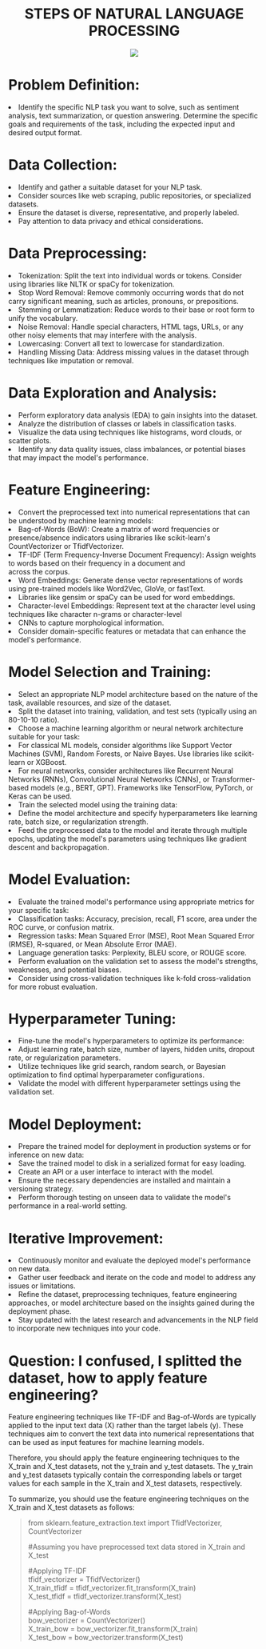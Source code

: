 <h1 align="center", color = "green">STEPS OF NATURAL LANGUAGE PROCESSING</h1>
<p align="center">
  <img src="https://github.com/Doguhannilt/Steps-Of-NLP/assets/77373443/c9f7f3f1-c21d-4559-9ab4-647f75db86d3" />
</p>

<h1>Problem Definition:</h1>

<li>Identify the specific NLP task you want to solve, such as sentiment analysis, text summarization, or question answering.
Determine the specific goals and requirements of the task, including the expected input and desired output format.</li>

<h1>Data Collection:</h1>

<li>Identify and gather a suitable dataset for your NLP task.</li>
<li>Consider sources like web scraping, public repositories, or specialized datasets.</li>
<li>Ensure the dataset is diverse, representative, and properly labeled.</li>
<li>Pay attention to data privacy and ethical considerations.</li>

<h1>Data Preprocessing:</h1>

<li>Tokenization: Split the text into individual words or tokens. Consider using libraries like NLTK or spaCy for tokenization.</li>
<li>Stop Word Removal: Remove commonly occurring words that do not carry significant meaning, such as articles, pronouns, or prepositions.</li>
<li>Stemming or Lemmatization: Reduce words to their base or root form to unify the vocabulary.</li>
<li>Noise Removal: Handle special characters, HTML tags, URLs, or any other noisy elements that may interfere with the analysis.</li>
<li>Lowercasing: Convert all text to lowercase for standardization.</li>
<li>Handling Missing Data: Address missing values in the dataset through techniques like imputation or removal.</li>

<h1>Data Exploration and Analysis:</h1>

<li>Perform exploratory data analysis (EDA) to gain insights into the dataset.</li>
<li>Analyze the distribution of classes or labels in classification tasks.</li>
<li>Visualize the data using techniques like histograms, word clouds, or scatter plots.</li>
<li>Identify any data quality issues, class imbalances, or potential biases that may impact the model's performance.</li>

  
<h1>Feature Engineering:</h1>

<li>Convert the preprocessed text into numerical representations that can be understood by machine learning models:</li>
<li>Bag-of-Words (BoW): Create a matrix of word frequencies or presence/absence indicators using libraries like scikit-learn's </li>CountVectorizer or TfidfVectorizer.
<li>TF-IDF (Term Frequency-Inverse Document Frequency): Assign weights to words based on their frequency in a document and</li> across the corpus.
<li>Word Embeddings: Generate dense vector representations of words using pre-trained models like Word2Vec, GloVe, or fastText. </li><li>Libraries like gensim or spaCy can be used for word embeddings.</li>
<li>Character-level Embeddings: Represent text at the character level using techniques like character n-grams or character-level</li> <li>CNNs to capture morphological information.</li>
<li>Consider domain-specific features or metadata that can enhance the model's performance.</li>


<h1>Model Selection and Training:</h1>

<li>Select an appropriate NLP model architecture based on the nature of the task, available resources, and size of the dataset.</li>
<li>Split the dataset into training, validation, and test sets (typically using an 80-10-10 ratio).</li>
<li>Choose a machine learning algorithm or neural network architecture suitable for your task:</li>
<li>For classical ML models, consider algorithms like Support Vector Machines (SVM), Random Forests, or Naive Bayes. Use libraries like scikit-learn or XGBoost.</li>
<li>For neural networks, consider architectures like Recurrent Neural Networks (RNNs), Convolutional Neural Networks (CNNs), or Transformer-based models (e.g., BERT, GPT). Frameworks like TensorFlow, PyTorch, or Keras can be used.</li>
<li>Train the selected model using the training data:</li>
<li>Define the model architecture and specify hyperparameters like learning rate, batch size, or regularization strength.</li>
<li>Feed the preprocessed data to the model and iterate through multiple epochs, updating the model's parameters using techniques like gradient descent and backpropagation.</li>

<h1>Model Evaluation:</h1>

<li>Evaluate the trained model's performance using appropriate metrics for your specific task:</li>
<li>Classification tasks: Accuracy, precision, recall, F1 score, area under the ROC curve, or confusion matrix.</li>
<li>Regression tasks: Mean Squared Error (MSE), Root Mean Squared Error (RMSE), R-squared, or Mean Absolute Error (MAE).</li>
<li>Language generation tasks: Perplexity, BLEU score, or ROUGE score.</li>
<li>Perform evaluation on the validation set to assess the model's strengths, weaknesses, and potential biases.</li>
<li>Consider using cross-validation techniques like k-fold cross-validation for more robust evaluation.</li>

<h1>Hyperparameter Tuning:</h1>

<li>Fine-tune the model's hyperparameters to optimize its performance:</li>
<li>Adjust learning rate, batch size, number of layers, hidden units, dropout rate, or regularization parameters.</li>
<li>Utilize techniques like grid search, random search, or Bayesian optimization to find optimal hyperparameter configurations.</li>
<li>Validate the model with different hyperparameter settings using the validation set.</li>

<h1>Model Deployment:</h1>

<li>Prepare the trained model for deployment in production systems or for inference on new data:</li>
<li>Save the trained model to disk in a serialized format for easy loading.</li>
<li>Create an API or a user interface to interact with the model.</li>
<li>Ensure the necessary dependencies are installed and maintain a versioning strategy.</li>
<li>Perform thorough testing on unseen data to validate the model's performance in a real-world setting.</li>

<h1>Iterative Improvement:</h1>

<li>Continuously monitor and evaluate the deployed model's performance on new data.</li>
<li>Gather user feedback and iterate on the code and model to address any issues or limitations.</li>
<li>Refine the dataset, preprocessing techniques, feature engineering approaches, or model architecture based on the insights gained during the deployment phase.</li>
<li>Stay updated with the latest research and advancements in the NLP field to incorporate new techniques into your code.</li>

<h1>Question: I confused, I splitted the dataset, how to apply feature engineering?</h1>
<p>Feature engineering techniques like TF-IDF and Bag-of-Words are typically applied to the input text data (X) rather than the target labels (y). These techniques aim to convert the text data into numerical representations that can be used as input features for machine learning models.

Therefore, you should apply the feature engineering techniques to the X_train and X_test datasets, not the y_train and y_test datasets. The y_train and y_test datasets typically contain the corresponding labels or target values for each sample in the X_train and X_test datasets, respectively.</p>
<p>To summarize, you should use the feature engineering techniques on the X_train and X_test datasets as follows:</p>

>from sklearn.feature_extraction.text import TfidfVectorizer, CountVectorizer
>
>#Assuming you have preprocessed text data stored in X_train and X_test
>
>#Applying TF-IDF <br>
>tfidf_vectorizer = TfidfVectorizer()<br>
>X_train_tfidf = tfidf_vectorizer.fit_transform(X_train)<br>
>X_test_tfidf = tfidf_vectorizer.transform(X_test)
>
>#Applying Bag-of-Words <br>
>bow_vectorizer = CountVectorizer()<br>
>X_train_bow = bow_vectorizer.fit_transform(X_train)<br>
>X_test_bow = bow_vectorizer.transform(X_test)
